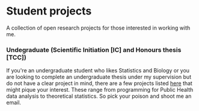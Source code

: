 # Student projects
A collection of open research projects for those interested in working with me.

### Undegraduate (Scientific Initiation [IC] and Honours thesis [TCC])

If you're an undergraduate student who likes Statistics and Biology or you are looking to complete an undergraduate thesis under my supervision but do not have a clear project in mind, there are a few projects listed [here](https://github.com/maxbiostat/Student_projects/blob/main/IC/README.md) that might pique your interest.
These range from programming for Public Health data analysis to theoretical statistics. So pick your poison and shoot me an email.





